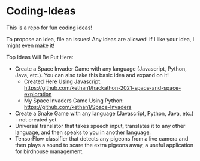 # Coding-Ideas
This is a repo for fun coding ideas!

To propose an idea, file an issues! Any ideas are allowed! If I like your idea, I might even make it!

Top Ideas Will Be Put Here:
- Create a Space Invader Game with any language (Javascript, Python, Java, etc.). You can also take this basic idea and expand on it!
   - Created Here Using Javascript: https://github.com/kethan1/hackathon-2021-space-and-space-exploration
   - My Space Invaders Game Using Python: https://github.com/kethan1/Space-Invaders
- Create a Snake Game with any language (Javascript, Python, Java, etc.) - not created yet
- Universal translator that takes speech input, translates it to any other language, and then speaks to you in another language. 
- TensorFlow classifier that detects any pigeons from a live camera and then plays a sound to scare the extra pigeons away, a useful application for birdhouse management.
